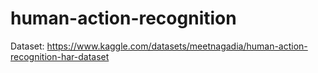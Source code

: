 # human-action-recognition
Dataset: https://www.kaggle.com/datasets/meetnagadia/human-action-recognition-har-dataset
